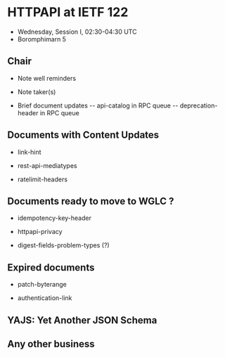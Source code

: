 # HTTPAPI at IETF 122

- Wednesday, Session I, 02:30-04:30 UTC
- Boromphimarn 5

## Chair

- Note well reminders

- Note taker(s)

- Brief document updates
-- api-catalog in RPC queue
-- deprecation-header in RPC queue

## Documents with Content Updates

- link-hint

- rest-api-mediatypes

- ratelimit-headers

## Documents ready to move to WGLC ?

- idempotency-key-header

- httpapi-privacy

- digest-fields-problem-types (?)

## Expired documents

- patch-byterange

- authentication-link

## YAJS: Yet Another JSON Schema

## Any other business


